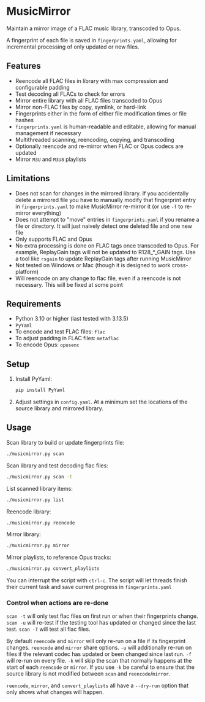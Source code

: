 # MusicMirror

Maintain a mirror image of a FLAC music library, transcoded to Opus.

A fingerprint of each file is saved in `fingerprints.yaml`, allowing for incremental processing of only updated or new files.

## Features
- Reencode all FLAC files in library with max compression and configurable padding
- Test decoding all FLACs to check for errors
- Mirror entire library with all FLAC files transcoded to Opus
- Mirror non-FLAC files by copy, symlink, or hard-link
- Fingerprints either in the form of either file modification times or file hashes
- `fingerprints.yaml` is human-readable and editable, allowing for manual management if necessary
- Multithreaded scanning, reencoding, copying, and transcoding
- Optionally reencode and re-mirror when FLAC or Opus codecs are updated
- Mirror `M3U` and `M3U8` playlists

## Limitations
- Does not scan for changes in the mirrored library. If you accidentally delete a mirrored file you have to manually modify that fingerprint entry in `fingerprints.yaml` to make MusicMirror re-mirror it (or use `-f` to re-mirror everything)
- Does not attempt to "move" entries in `fingerprints.yaml` if you rename a file or directory. It will just naively detect one deleted file and one new file
- Only supports FLAC and Opus
- No extra processing is done on FLAC tags once transcoded to Opus. For example, ReplayGain tags will not be updated to R128_*_GAIN tags. Use a tool like `rsgain` to update ReplayGain tags after running MusicMirror
- Not tested on Windows or Mac (though it is designed to work cross-platform)
- Will reencode on any change to flac file, even if a reencode is not necessary. This will be fixed at some point

## Requirements
- Python 3.10 or higher (last tested with 3.13.5)
- `PyYaml`
- To encode and test FLAC files: `flac`
- To adjust padding in FLAC files: `metaflac`
- To encode Opus: `opusenc`

## Setup
1. Install PyYaml:
   ```bash
   pip install PyYaml
   ```
2. Adjust settings in `config.yaml`. At a minimum set the locations of the source library and mirrored library.

## Usage
Scan library to build or update fingerprints file:
   ```bash
   ./musicmirror.py scan
   ```
Scan library and test decoding flac files:
   ```bash
   ./musicmirror.py scan -t
   ```
List scanned library items:
   ```bash
   ./musicmirror.py list
   ```
Reencode library:
   ```bash
   ./musicmirror.py reencode
   ```
Mirror library:
   ```bash
   ./musicmirror.py mirror
   ```
Mirror playlists, to reference Opus tracks:
   ```bash
   ./musicmirror.py convert_playlists
   ```

You can interrupt the script with `ctrl-c`. The script will let threads finish their current task and save current progress in `fingerprints.yaml`

### Control when actions are re-done

`scan -t` will only test flac files on first run or when their fingerprints change.  `scan -u` will re-test if the testing tool has updated or changed since the last test. `scan -T` will test all flac files.

By default `reencode` and `mirror` will only re-run on a file if its fingerprint changes. `reencode` and `mirror` share options. `-u` will additionally re-run on files if the relevant codec has updated or been changed since last run. `-f` will re-run on every file. `-k` will skip the scan that normally happens at the start of each `reencode` or `mirror`. If you use `-k` be careful to ensure that the source library is not modified between `scan` and `reencode`/`mirror`.

`reencode`, `mirror`, and `convert_playlists` all have a `--dry-run` option that only shows what changes will happen.
